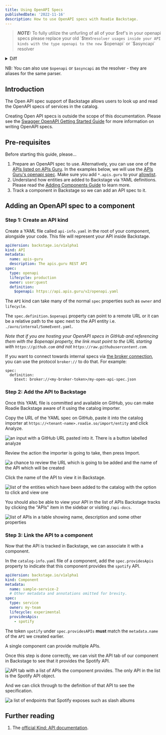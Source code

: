 ```yaml
---
title: Using OpenAPI Specs
publishedDate: '2022-11-16'
description: How to use OpenAPI specs with Roadie Backstage.
---
```


> **_NOTE:_** To fully utilize the unfurling of all of your $ref's in your openapi specs please replace your old `$text`resolver usages inside your API kinds with the type openapi to the new `$openapi` or `$asyncapi` resolver

<details>
<summary>Diff</summary>

```diff
apiVersion: backstage.io/v1alpha1
kind: API
metadata:
  name: apis-guru
  description: The apis.guru REST API
spec:
  type: openapi
  lifecycle: production
  owner: user:guest
  definition:
-    $text: https://api.apis.guru/v2/openapi.yaml
+    $openapi: https://api.apis.guru/v2/openapi.yaml
```

If your OpenAPI specs are located in the same repository as the catalog metadata file, you also need to additionally tell the `$openapi` resolver the basepath where to find files from. You can do that by adding an annotation like below:

```yaml
annotations:
  openapi/ref-basepath: ./
```

</details>

NB: You can also use `$openapi` or `$asyncapi` as the resolver - they are aliases for the same parser.

## Introduction

The Open API spec support of Backstage allows users to look up and read the OpenAPI specs of services in the catalog.

Creating Open API specs is outside the scope of this documentation. Please see the [Swagger OpenAPI Getting Started Guide](https://swagger.io/tools/open-source/getting-started/) for more information on writing OpenAPI specs.

## Pre-requisites

Before starting this guide, please...

1.  Prepare an OpenAPI spec to use. Alternatively, you can use one of the [APIs listed on APIs Guru](https://apis.guru/browse-apis/). In the examples below, we will use the [APIs Guru's openapi spec](https://api.apis.guru/v2/openapi.yaml). Make sure you add `*.apis.guru` to your [allowlist](/docs/details/backend-reading-allow-list).
2.  Understand how entities are added to Backstage via YAML definitions. Please read the [Adding Components Guide](/docs/getting-started/adding-a-catalog-item/) to learn more.
3.  Track a component in Backstage so we can add an API spec to it.

## Adding an OpenAPI spec to a component

### Step 1: Create an API kind

Create a YAML file called `api-info.yaml` in the root of your component, alongside your code. This file will represent your API inside Backstage.

```yaml
apiVersion: backstage.io/v1alpha1
kind: API
metadata:
  name: apis-guru
  description: The apis.guru REST API
spec:
  type: openapi
  lifecycle: production
  owner: user:guest
  definition:
    $openapi: https://api.apis.guru/v2/openapi.yaml
```

The `API` kind can take many of the normal `spec` properties such as `owner` and `lifecycle`.

The `spec.definition.$openapi` property can point to a remote URL or it can be a relative path to the spec next to the API entity i.e. `./avro/internal/SomeEvent.yaml`.

_Note that if you are hosting your OpenAPI specs in GitHub and referencing them with the $openapi property, the link must point to the URL starting with `https://github.com` and not `https://raw.githubusercontent.com`._

If you want to connect towards internal specs via [the broker connection](../../integrations/broker/index.md), you can use the protocol `broker://` to do that. For example:

```
spec:
  definition:
    $text: broker://<my-broker-token>/my-open-api-spec.json
```

### Step 2: Add the API to Backstage

Once this YAML file is committed and available on GitHub, you can make Roadie Backstage aware of it using the catalog importer.

Copy the URL of the YAML spec on GitHub, paste it into the catalog importer at `https://<tenant-name>.roadie.so/import/entity` and click Analyze.

![an input with a GitHub URL pasted into it. There is a button labelled analyze](./catalog-import-select-url.webp)

Review the action the importer is going to take, then press Import.

![a chance to review the URL which is going to be added and the name of the API which will be created](./catalog-import-review.webp)

Click the name of the API to view it in Backstage.

![list of the entities which have been added to the catalog with the option to click and view one](./catalog-import-finish.webp)

You should also be able to view your API in the list of APIs Backstage tracks by clicking the "APIs" item in the sidebar or visiting `/api-docs`.

![list of APIs in a table showing name, description and some other properties](./api-docs-page-with-spotify.webp)

### Step 3: Link the API to a component

Now that the API is tracked in Backstage, we can associate it with a component.

In the `catalog-info.yaml` file of a component, add the `spec.providesApis` property to
indicate that this component provides the `spotify` API.

```yaml
apiVersion: backstage.io/v1alpha1
kind: Component
metadata:
  name: sample-service-2
  # Other metadata and annotations omitted for brevity.
spec:
  type: service
  owner: my-team
  lifecycle: experimental
  providesApis:
    - spotify
```

The token `spotify` under `spec.providesAPIs` **must** match the `metadata.name` of the `API` we created earlier.

A single component can provide multiple APIs.

Once this step is done correctly, we can visit the API tab of our component in Backstage to see that it provides the Spotify API.

![API tab with a list of APIs the component provides. The only API in the list is the Spotify API object.](./provided-spotify-api.webp)

And we can click through to the definition of that API to see the specification.

![a list of endpoints that Spotify exposes such as slash albums](./spotify-api-spec.webp)

## Further reading

1. The [official Kind: API documentation](https://backstage.io/docs/features/software-catalog/descriptor-format#kind-api).
